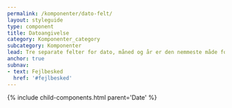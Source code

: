 ```yaml
---
permalink: /komponenter/dato-felt/
layout: styleguide
type: component
title: Datoangivelse
category: Komponenter_category
subcategory: Komponenter
lead: Tre separate felter for dato, måned og år er den nemmeste måde for brugeren at indskrive en dato.
anchor: true
subnav:
- text: Fejlbesked
  href: '#fejlbesked'
---
```


{% include child-components.html parent='Date' %}
